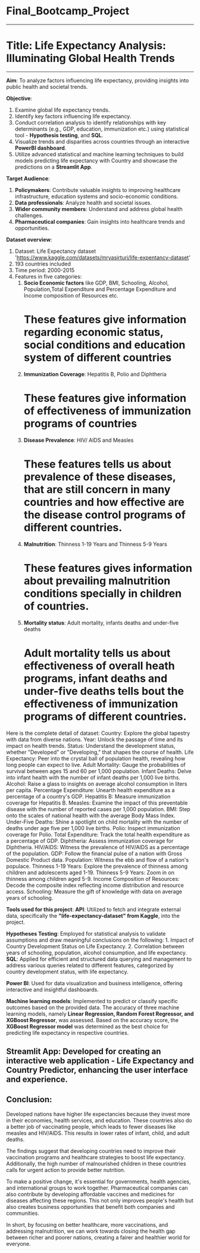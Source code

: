 # Final_Bootcamp_Project
---
# Title: Life Expectancy Analysis: Illuminating Global Health Trends
---
**Aim**:
To analyze factors influencing life expectancy, providing insights into public health and societal trends.

**Objective**: 
1. Examine global life expectancy trends.
2. Identify key factors influencing life expectancy.
3. Conduct correlation analysis to identify relationships with key determinants (e.g., GDP, education, immunization etc.) using statistical tool - **Hypothesis testing**, and **SQL**.
4. Visualize trends and disparities across countries through an interactive **PowerBI dashboard**.
5. Utilize advanced statistical and machine learning techniques to build models predicting life expectancy with Country and showcase the predictions on a **Streamlit App**.

**Target Audience**:
1. **Policymakers**: Contribute valuable insights to improving healthcare infrastructure, education systems and socio-economic conditions.
2. **Data professionals**: Analyze health and societal issues.
3. **Wider community members**: Understand and address global health challenges.
4. **Pharmaceutical companies**: Gain insights into healthcare trends and opportunities.

**Dataset overview**:
1. Dataset: Life Expectancy dataset 'https://www.kaggle.com/datasets/mryasirturi/life-expentancy-dataset' 
2. 193 countries  included 
3. Time period:  2000-2015
4. Features in five categories:
      1. **Socio Economic factors** like GDP, BMI, Schooling, Alcohol, Population,Total Expenditure and Percentage Expenditure and Income composition of Resources etc.
         # These features give information regarding economic status, social conditions and education system of different countries
      2. **Immunization Coverage**: Hepatitis B, Polio and Diphtheria
         # These features give information of effectiveness of immunization programs of countries
      3. **Disease Prevalence**: HIV/ AIDS and Measles
         # These features tells us about prevalence of these diseases, that are still concern in many countries and how effective are the disease control programs of different countries.
      4. **Malnutrition**: Thinness 1-19 Years and Thinness 5-9 Years
         # These features gives information about prevailing malnutrition conditions specially in children of countries.
      5. **Mortality status**: Adult mortality, infants deaths and under-five deaths
         # Adult mortality tells us about effectiveness of overall heath programs, infant deaths and under-five deaths tells bout the effectiveness of immunization programs of different countries.
         
Here is the complete detail of dataset:
Country: Explore the global tapestry with data from diverse nations.
Year: Unlock the passage of time and its impact on health trends.
Status: Understand the development status, whether "Developed" or "Developing," that shapes the course of health.
Life Expectancy: Peer into the crystal ball of population health, revealing how long people can expect to live.
Adult Mortality: Gauge the probabilities of survival between ages 15 and 60 per 1,000 population.
Infant Deaths: Delve into infant health with the number of infant deaths per 1,000 live births.
Alcohol: Raise a glass to insights on average alcohol consumption in liters per capita.
Percentage Expenditure: Unearth health expenditure as a percentage of a country's GDP.
Hepatitis B: Measure immunization coverage for Hepatitis B.
Measles: Examine the impact of this preventable disease with the number of reported cases per 1,000 population.
BMI: Step onto the scales of national health with the average Body Mass Index.
Under-Five Deaths: Shine a spotlight on child mortality with the number of deaths under age five per 1,000 live births.
Polio: Inspect immunization coverage for Polio.
Total Expenditure: Track the total health expenditure as a percentage of GDP.
Diphtheria: Assess immunization coverage for Diphtheria.
HIV/AIDS: Witness the prevalence of HIV/AIDS as a percentage of the population.
GDP: Follow the financial pulse of a nation with Gross Domestic Product data.
Population: Witness the ebb and flow of a nation's populace.
Thinness 1-19 Years: Explore the prevalence of thinness among children and adolescents aged 1-19.
Thinness 5-9 Years: Zoom in on thinness among children aged 5-9.
Income Composition of Resources: Decode the composite index reflecting income distribution and resource access.
Schooling: Measure the gift of knowledge with data on average years of schooling.
         
**Tools used for this project**:
**API**: Utilized to fetch and integrate external data, specifically the **"life-expectancy-dataset" from Kaggle**, into the project.

**Hypotheses Testing**: Employed for statistical analysis to validate assumptions and draw meaningful conclusions on the following:
                        1. Impact of Country Development Status on Life Expectancy.
                        2. Correlation between years of schooling, population, alcohol consumption, and life expectancy.
**SQL**: Applied for efficient and structured data querying and management to address various queries related to different features, categorized by country development status, with life expectancy.

**Power BI**: Used for data visualization and business intelligence, offering interactive and insightful dashboards.

**Machine learning models**: Implemented to predict or classify specific outcomes based on the provided data.
                             The accuracy of three machine learning models, namely **Linear Regression, Random Forest Regressor, and XGBoost Regressor**, was assessed. Based on the accuracy score, 
                             the **XGBoost Regressor model** was determined as the best choice for predicting life expectancy in respective countries.

**Streamlit App**: Developed for creating an interactive web application - **Life Expectancy and Country Predictor**, enhancing the user interface and experience.
---
## Conclusion:
Developed nations have higher life expectancies because they invest more in their economies, health services, and education. These countries also do a better job of vaccinating people, which leads to fewer diseases like measles and HIV/AIDS. This results in lower rates of infant, child, and adult deaths.

The findings suggest that developing countries need to improve their vaccination programs and healthcare strategies to boost life expectancy. Additionally, the high number of malnourished children in these countries calls for urgent action to provide better nutrition.

To make a positive change, it's essential for governments, health agencies, and international groups to work together. Pharmaceutical companies can also contribute by developing affordable vaccines and medicines for diseases affecting these regions. This not only improves people's health but also creates business opportunities that benefit both companies and communities.

In short, by focusing on better healthcare, more vaccinations, and addressing malnutrition, we can work towards closing the health gap between richer and poorer nations, creating a fairer and healthier world for everyone.





